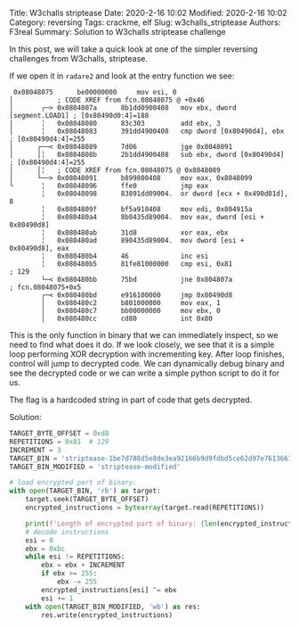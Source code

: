 Title: W3challs striptease
Date: 2020-2-16 10:02
Modified: 2020-2-16 10:02
Category: reversing
Tags: crackme, elf
Slug: w3challs_striptease
Authors: F3real
Summary: Solution to W3challs striptease challenge


In this post, we will take a quick look at one of the simpler reversing challenges from W3challs, striptease.

If we open it in `radare2` and look at the entry function we see:

~~~text
 0x08048075      be00000000     mov esi, 0
│           ; CODE XREF from fcn.08048075 @ +0x46
│       ┌─> 0x0804807a      8b1dd0900408   mov ebx, dword [segment.LOAD1] ; [0x80490d0:4]=188
│       ╎   0x08048080      83c303         add ebx, 3
│       ╎   0x08048083      391dd4900408   cmp dword [0x80490d4], ebx  ; [0x80490d4:4]=255
│      ┌──< 0x08048089      7d06           jge 0x8048091
│      │╎   0x0804808b      2b1dd4900408   sub ebx, dword [0x80490d4]  ; [0x80490d4:4]=255
│      │╎   ; CODE XREF from fcn.08048075 @ 0x8048089
│      └──> 0x08048091      b899800408     mov eax, 0x8048099
└       ╎   0x08048096      ffe0           jmp eax
        ╎   0x08048098      83891dd09004.  or dword [ecx + 0x490d01d], 8
        ╎   0x0804809f      bf5a910408     mov edi, 0x804915a
        ╎   0x080480a4      8b0435d89004.  mov eax, dword [esi + 0x80490d8]
        ╎   0x080480ab      31d8           xor eax, ebx
        ╎   0x080480ad      890435d89004.  mov dword [esi + 0x80490d8], eax
        ╎   0x080480b4      46             inc esi
        ╎   0x080480b5      81fe81000000   cmp esi, 0x81               ; 129
        └─< 0x080480bb      75bd           jne 0x804807a               ; fcn.08048075+0x5
        ┌─< 0x080480bd      e916100000     jmp 0x80490d8
        │   0x080480c2      b801000000     mov eax, 1
        │   0x080480c7      bb00000000     mov ebx, 0
        │   0x080480cc      cd80           int 0x80
~~~

This is the only function in binary that we can immediately inspect, so we need to find what does it do. If we look closely, we see that it is a simple loop performing XOR decryption with incrementing key. After loop finishes, control will jump to decrypted code. We can dynamically debug binary and see the decrypted code or we can write a simple python script to do it for us. 

The flag is a hardcoded string in part of code that gets decrypted.

Solution:

~~~python
TARGET_BYTE_OFFSET = 0xd8
REPETITIONS = 0x81  # 129
INCREMENT = 3
TARGET_BIN = 'striptease-1be7d788d5e8de3ea92166b9d9fdbd5ce62d97e76136675c3ef12ef7b3db3602'
TARGET_BIN_MODIFIED = 'striptease-modified'

# load encrypted part of binary:
with open(TARGET_BIN, 'rb') as target:
    target.seek(TARGET_BYTE_OFFSET)
    encrypted_instructions = bytearray(target.read(REPETITIONS))

    print(f'Length of encrypted part of binary: {len(encrypted_instructions)}')
    # decode instructions
    esi = 0
    ebx = 0xbc
    while esi != REPETITIONS:
        ebx = ebx + INCREMENT
        if ebx >= 255:
            ebx -= 255
        encrypted_instructions[esi] ^= ebx
        esi += 1
    with open(TARGET_BIN_MODIFIED, 'wb') as res:
        res.write(encrypted_instructions)
~~~